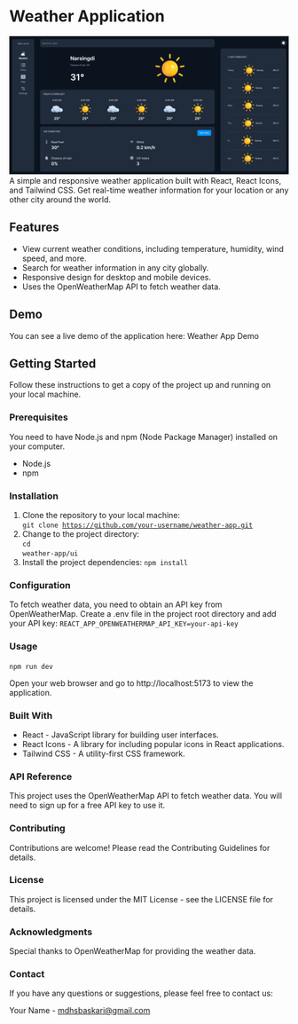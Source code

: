 # Weather Application

![img.png](ui/img.png)
A simple and responsive weather application built with React, React Icons, and Tailwind CSS. Get real-time weather information for your location or any other city around the world.

## Features
* View current weather conditions, including temperature, humidity, wind speed, and more.
* Search for weather information in any city globally.
* Responsive design for desktop and mobile devices.
* Uses the OpenWeatherMap API to fetch weather data.

## Demo
You can see a live demo of the application here: Weather App Demo

## Getting Started
Follow these instructions to get a copy of the project up and running on your local machine.

### Prerequisites
You need to have Node.js and npm (Node Package Manager) installed on your computer.

* Node.js
* npm

### Installation
1. Clone the repository to your local machine: <br>
<code>git clone https://github.com/your-username/weather-app.git </code>
2. Change to the project directory: <br>
   <code>cd weather-app/ui</code>
3. Install the project dependencies:
<code>npm install</code>

### Configuration
To fetch weather data, you need to obtain an API key from OpenWeatherMap. Create a .env file in the project root directory and add your API key:
```REACT_APP_OPENWEATHERMAP_API_KEY=your-api-key```

### Usage
```npm run dev```

Open your web browser and go to http://localhost:5173 to view the application.

### Built With
* React - JavaScript library for building user interfaces.
* React Icons - A library for including popular icons in React applications. 
* Tailwind CSS - A utility-first CSS framework.

### API Reference
This project uses the OpenWeatherMap API to fetch weather data. You will need to sign up for a free API key to use it.

### Contributing
Contributions are welcome! Please read the Contributing Guidelines for details.

### License
This project is licensed under the MIT License - see the LICENSE file for details.

### Acknowledgments
Special thanks to OpenWeatherMap for providing the weather data.

### Contact
If you have any questions or suggestions, please feel free to contact us:

Your Name - mdhsbaskari@gmail.com